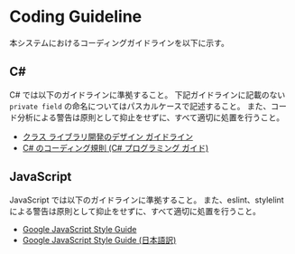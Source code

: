# Coding Guideline

本システムにおけるコーディングガイドラインを以下に示す。

## C\#

C# では以下のガイドラインに準拠すること。
下記ガイドラインに記載のない `private field` の命名についてはパスカルケースで記述すること。
また、コード分析による警告は原則として抑止をせずに、すべて適切に処置を行うこと。

+ [クラス ライブラリ開発のデザイン ガイドライン](https://docs.microsoft.com/ja-jp/previous-versions/dotnet/netframework-3.5/ms229042(v=vs.90))
+ [C# のコーディング規則 (C# プログラミング ガイド)](https://docs.microsoft.com/ja-jp/dotnet/csharp/programming-guide/inside-a-program/coding-conventions)

## JavaScript

JavaScript では以下のガイドラインに準拠すること。
また、eslint、stylelint による警告は原則として抑止をせずに、すべて適切に処置を行うこと。

+ [Google JavaScript Style Guide](https://google.github.io/styleguide/javascriptguide.xml)
+ [Google JavaScript Style Guide (日本語訳)](https://w.atwiki.jp/aias-jsstyleguide2/pages/1.html)
